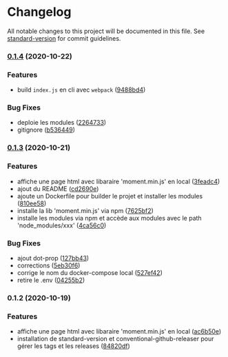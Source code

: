 # Changelog

All notable changes to this project will be documented in this file. See [standard-version](https://github.com/conventional-changelog/standard-version) for commit guidelines.

### [0.1.4](https://github.com/NeoBahamut/com_nicolaspetitot/compare/v0.1.3...v0.1.4) (2020-10-22)


### Features

* build `index.js` en cli avec `webpack` ([9488bd4](https://github.com/NeoBahamut/com_nicolaspetitot/commit/9488bd44c2e13102da812dc103fa0c009de8add5))


### Bug Fixes

* deploie les modules ([2264733](https://github.com/NeoBahamut/com_nicolaspetitot/commit/226473383824eeba9d98480fddb7dfa3593f8584))
* gitignore ([b536449](https://github.com/NeoBahamut/com_nicolaspetitot/commit/b5364495df4bb7c0514f4a212cf29747e6af63bc))

### [0.1.3](https://github.com/NeoBahamut/com_nicolaspetitot/compare/v0.1.2...v0.1.3) (2020-10-21)


### Features

* affiche une page html avec libaraire 'moment.min.js' en local ([3feadc4](https://github.com/NeoBahamut/com_nicolaspetitot/commit/3feadc49d8a95ae76b52cbf2f49b49dd252a9919))
* ajout du README ([cd2690e](https://github.com/NeoBahamut/com_nicolaspetitot/commit/cd2690eb006082c4007485c9e88cd08ed542e6a8))
* ajoute un Dockerfile pour builder le projet et installer les modules ([810ee58](https://github.com/NeoBahamut/com_nicolaspetitot/commit/810ee58bcd5241f1e7e7849460d2645dadb846b5))
* installe la lib 'moment.min.js' via npm ([7625bf2](https://github.com/NeoBahamut/com_nicolaspetitot/commit/7625bf24a1683126e175c7d192ed01d8874546c2))
* installe les modules via npm et accède aux modules avec le path 'node_modules/xxx' ([4ca56c0](https://github.com/NeoBahamut/com_nicolaspetitot/commit/4ca56c09c495be72746dfdef9a54d19da7dbf91c))


### Bug Fixes

* ajout dot-prop ([127bb43](https://github.com/NeoBahamut/com_nicolaspetitot/commit/127bb43c59a97110735811f6610b97d0e531960e))
* corrections ([5eb30f6](https://github.com/NeoBahamut/com_nicolaspetitot/commit/5eb30f634379aa980a39e4f39137de21eff2eb14))
* corrige le nom du docker-compose local ([527ef42](https://github.com/NeoBahamut/com_nicolaspetitot/commit/527ef42593988fd62834d3642abdd7ad05942c4c))
* retire le .env ([04255b2](https://github.com/NeoBahamut/com_nicolaspetitot/commit/04255b200e12e80cffadd905c5d5ca605e5ae0e3))

### 0.1.2 (2020-10-19)


### Features

* affiche une page html avec libaraire 'moment.min.js' en local ([ac6b50e](https://github.com/NeoBahamut/com_nicolaspetitot/commit/ac6b50eb8a25292b66276d19f2deb80e85dfe11c))
* installation de standard-version et conventional-github-releaser pour gérer les tags et les releases ([84820df](https://github.com/NeoBahamut/com_nicolaspetitot/commit/84820dfc90569e3fad2bca47d282fa39a0e636ce))
